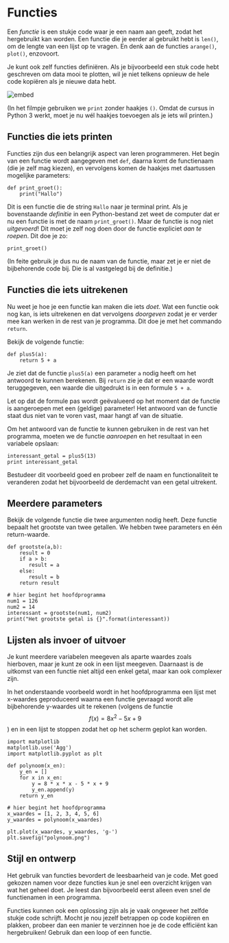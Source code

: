 # Functies

Een *functie* is een stukje code waar je een naam aan geeft, zodat het hergebruikt kan worden. Een functie die je eerder al gebruikt hebt is `len()`, om de lengte van een lijst op te vragen. En denk aan de functies `arange()`, `plot()`, enzovoort.

Je kunt ook zelf functies definiëren. Als je bijvoorbeeld een stuk code hebt geschreven om data mooi te plotten, wil je niet telkens opnieuw de hele
code kopiëren als je nieuwe data hebt.

![embed](https://player.vimeo.com/video/241704136)

(In het filmpje gebruiken we `print` zonder haakjes `()`. Omdat de cursus in Python 3 werkt, moet je nu wél haakjes toevoegen als je iets wil printen.)


## Functies die iets printen

Functies zijn dus een belangrijk aspect van leren programmeren. Het begin van
een functie wordt aangegeven met `def`, daarna komt de functienaam (die je zelf
mag kiezen), en vervolgens komen de haakjes met daartussen mogelijke parameters:

    def print_groet():
        print("Hallo")

Dit is een functie die de string `Hallo` naar je terminal print. Als je
bovenstaande *definitie* in een Python-bestand zet weet de computer dat er nu
een functie is met de naam `print_groet()`. Maar de functie is nog niet
*uitgevoerd*! Dit moet je zelf nog doen door de functie expliciet *aan te
roepen*. Dit doe je zo:

    print_groet()

(In feite gebruik je dus nu de naam van de functie, maar zet je er niet de bijbehorende code bij. Die is al vastgelegd bij de definitie.)


## Functies die iets uitrekenen

Nu weet je hoe je een functie kan maken die iets *doet*. Wat een functie ook nog kan, is iets uitrekenen en dat vervolgens *doorgeven* zodat je er verder mee kan werken in de rest van je programma. Dit doe je met het commando `return`.

Bekijk de volgende functie:

    def plus5(a):
        return 5 + a

Je ziet dat de functie `plus5(a)` een parameter `a` nodig heeft om het antwoord te kunnen berekenen. Bij `return` zie je dat er een waarde wordt teruggegeven, een waarde die uitgedrukt is in een formule `5 + a`.

Let op dat de formule pas wordt geëvalueerd op het moment dat de functie is aangeroepen met een (geldige) parameter! Het antwoord van de functie staat dus niet van te voren vast, maar hangt af van de situatie.

Om het antwoord van de functie te kunnen gebruiken in de rest van het programma, moeten we de functie *aanroepen* en het resultaat in een variabele opslaan:

    interessant_getal = plus5(13)
    print interessant_getal

Bestudeer dit voorbeeld goed en probeer zelf de naam en functionaliteit te veranderen zodat het bijvoorbeeld de derdemacht van een getal uitrekent.


## Meerdere parameters

Bekijk de volgende functie die twee argumenten nodig heeft. Deze functie bepaalt het grootste van twee getallen. We hebben twee parameters en één return-waarde.

    def grootste(a,b):
        result = 0
        if a > b:
           result = a
        else:
           result = b
        return result

    # hier begint het hoofdprogramma
    num1 = 126
    num2 = 14
    interessant = grootste(num1, num2)
    print("Het grootste getal is {}".format(interessant))


## Lijsten als invoer of uitvoer

Je kunt meerdere variabelen meegeven als aparte waardes zoals hierboven, maar je kunt ze ook in een lijst meegeven. Daarnaast is de uitkomst van een functie niet altijd een enkel getal, maar kan ook complexer zijn.

In het onderstaande voorbeeld wordt in het hoofdprogramma een lijst met x-waardes geproduceerd waarna een functie gevraagd wordt alle bijbehorende y-waardes uit te rekenen (volgens de functie $$f(x)= 8x^2-5x+9$$) en in een lijst te stoppen zodat het op het scherm geplot kan worden.

    import matplotlib
    matplotlib.use('Agg')
    import matplotlib.pyplot as plt

    def polynoom(x_en):
        y_en = []
        for x in x_en:
            y = 8 * x * x - 5 * x + 9
            y_en.append(y)
        return y_en

    # hier begint het hoofdprogramma
    x_waardes = [1, 2, 3, 4, 5, 6]
    y_waardes = polynoom(x_waardes)

    plt.plot(x_waardes, y_waardes, 'g-')
    plt.savefig("polynoom.png")


## Stijl en ontwerp

Het gebruik van functies bevordert de leesbaarheid van je code. Met goed
gekozen namen voor deze functies kun je snel een overzicht krijgen van wat het
geheel doet. Je leest dan bijvoorbeeld eerst alleen even snel de functienamen in een programma.

Functies kunnen ook een oplossing zijn als je vaak ongeveer het zelfde stukje code schrijft. Mocht je nou jezelf betrappen op code kopiëren en plakken, probeer dan een manier te verzinnen hoe je de code efficiënt kan hergebruiken! Gebruik dan een loop of een functie.

